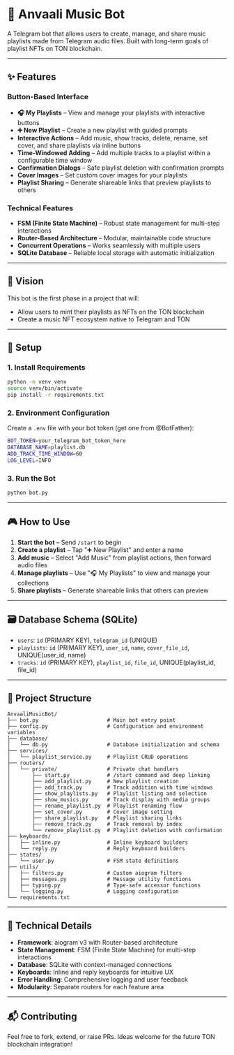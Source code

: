 # 🎵 Anvaali Music Bot

A Telegram bot that allows users to create, manage, and share music playlists made from Telegram audio files. Built with long-term goals of playlist NFTs on TON blockchain.

---

## ✨ Features

### Button-Based Interface

- **🎧 My Playlists** – View and manage your playlists with interactive buttons
- **➕ New Playlist** – Create a new playlist with guided prompts
- **Interactive Actions** – Add music, show tracks, delete, rename, set cover, and share playlists via inline buttons
- **Time-Windowed Adding** – Add multiple tracks to a playlist within a configurable time window
- **Confirmation Dialogs** – Safe playlist deletion with confirmation prompts
- **Cover Images** – Set custom cover images for your playlists
- **Playlist Sharing** – Generate shareable links that preview playlists to others

### Technical Features

- **FSM (Finite State Machine)** – Robust state management for multi-step interactions
- **Router-Based Architecture** – Modular, maintainable code structure
- **Concurrent Operations** – Works seamlessly with multiple users
- **SQLite Database** – Reliable local storage with automatic initialization

---

## 🧠 Vision

This bot is the first phase in a project that will:

- Allow users to mint their playlists as NFTs on the TON blockchain
- Create a music NFT ecosystem native to Telegram and TON

---

## 🏁 Setup

### 1. Install Requirements

```bash
python -m venv venv
source venv/bin/activate
pip install -r requirements.txt
```

### 2. Environment Configuration

Create a `.env` file with your bot token (get one from @BotFather):

```bash
BOT_TOKEN=your_telegram_bot_token_here
DATABASE_NAME=playlist.db
ADD_TRACK_TIME_WINDOW=60
LOG_LEVEL=INFO
```

### 3. Run the Bot

```bash
python bot.py
```

---

## 🎮 How to Use

1. **Start the bot** – Send `/start` to begin
2. **Create a playlist** – Tap "➕ New Playlist" and enter a name
3. **Add music** – Select "Add Music" from playlist actions, then forward audio files
4. **Manage playlists** – Use "🎧 My Playlists" to view and manage your collections
5. **Share playlists** – Generate shareable links that others can preview

---

## 🗃 Database Schema (SQLite)

* `users`: `id` (PRIMARY KEY), `telegram_id` (UNIQUE)
* `playlists`: `id` (PRIMARY KEY), `user_id`, `name`, `cover_file_id`, UNIQUE(user_id, name)
* `tracks`: `id` (PRIMARY KEY), `playlist_id`, `file_id`, UNIQUE(playlist_id, file_id)

---

## 📂 Project Structure

```
AnvaaliMusicBot/
├── bot.py                      # Main bot entry point
├── config.py                   # Configuration and environment variables
├── database/
│   └── db.py                   # Database initialization and schema
├── services/
│   └── playlist_service.py     # Playlist CRUD operations
├── routers/
│   └── private/                # Private chat handlers
│       ├── start.py            # /start command and deep linking
│       ├── add_playlist.py     # New playlist creation
│       ├── add_track.py        # Track addition with time windows
│       ├── show_playlists.py   # Playlist listing and selection
│       ├── show_musics.py      # Track display with media groups
│       ├── rename_playlist.py  # Playlist renaming flow
│       ├── set_cover.py        # Cover image setting
│       ├── share_playlist.py   # Playlist sharing links
│       ├── remove_track.py     # Track removal by index
│       └── remove_playlist.py  # Playlist deletion with confirmation
├── keyboards/
│   ├── inline.py               # Inline keyboard builders
│   └── reply.py                # Reply keyboard builders
├── states/
│   └── user.py                 # FSM state definitions
├── utils/
│   ├── filters.py              # Custom aiogram filters
│   ├── messages.py             # Message utility functions
│   ├── typing.py               # Type-safe accessor functions
│   └── logging.py              # Logging configuration
└── requirements.txt
```

---

## 🔧 Technical Details

- **Framework**: aiogram v3 with Router-based architecture
- **State Management**: FSM (Finite State Machine) for multi-step interactions
- **Database**: SQLite with context-managed connections
- **Keyboards**: Inline and reply keyboards for intuitive UX
- **Error Handling**: Comprehensive logging and user feedback
- **Modularity**: Separate routers for each feature area

---

## 📬 Contributing

Feel free to fork, extend, or raise PRs. Ideas welcome for the future TON blockchain integration!
